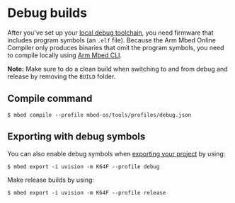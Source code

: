 <h1 id="debug-builds-cli">Debug builds</h1>

After you've set up your [local debug toolchain](../tools/build-profiles.html), you need firmware that includes program symbols (an `.elf` file). Because the Arm Mbed Online Compiler only produces binaries that omit the program symbols, you need to compile locally using [Arm Mbed CLI](../tools/developing-mbed-cli.html).

<span class="notes">**Note:** Make sure to do a clean build when switching to and from debug and release by removing the `BUILD` folder.</span>

## Compile command

```
$ mbed compile --profile mbed-os/tools/profiles/debug.json
```

## Exporting with debug symbols

You can also enable debug symbols when [exporting your project](../tools/exporting.html) by using:

```
$ mbed export -i uvision -m K64F --profile debug
```

Make release builds by using:

```
$ mbed export -i uvision -m K64F --profile release
```
